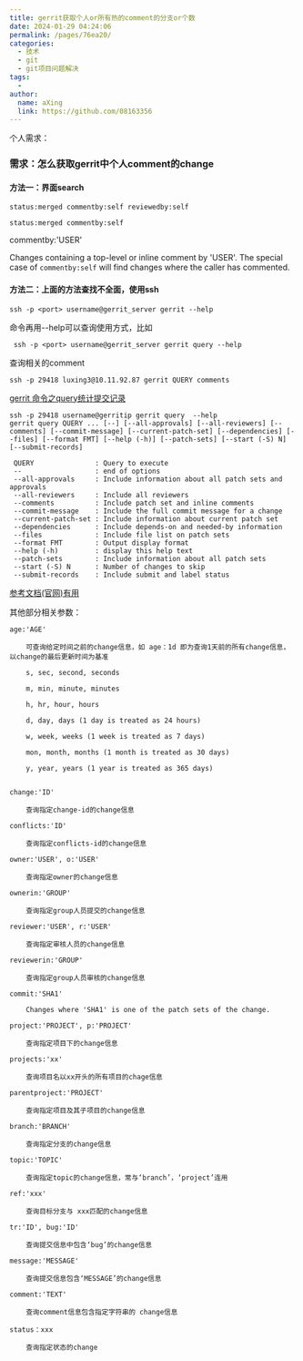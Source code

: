 ```yaml
---
title: gerrit获取个人or所有热的comment的分支or个数
date: 2024-01-29 04:24:06
permalink: /pages/76ea20/
categories:
  - 技术
  - git
  - git项目问题解决
tags:
  - 
author: 
  name: aXing
  link: https://github.com/08163356
---
```


个人需求：

### 需求：怎么获取gerrit中个人comment的change

#### 方法一：界面search

```
status:merged commentby:self reviewedby:self
```

```
status:merged commentby:self
```

commentby:'USER'
<!-- more -->

Changes containing a top-level or inline comment by 'USER'. The special case of `commentby:self` will find changes where the caller has commented.

#### 方法二：上面的方法查找不全面，使用ssh

```
ssh -p <port> username@gerrit_server gerrit --help
```

命令再用--help可以查询使用方式，比如

```
 ssh -p <port> username@gerrit_server gerrit query --help 
```

查询相关的comment

```
ssh -p 29418 luxing3@10.11.92.87 gerrit QUERY comments 
```

[gerrit 命令之query统计提交记录](https://www.cnblogs.com/zndxall/p/16374851.html)

```
ssh -p 29418 username@gerritip gerrit query  --help
gerrit query QUERY ... [--] [--all-approvals] [--all-reviewers] [--comments] [--commit-message] [--current-patch-set] [--dependencies] [--files] [--format FMT] [--help (-h)] [--patch-sets] [--start (-S) N] [--submit-records]

 QUERY               : Query to execute
 --                  : end of options
 --all-approvals     : Include information about all patch sets and approvals
 --all-reviewers     : Include all reviewers
 --comments          : Include patch set and inline comments
 --commit-message    : Include the full commit message for a change
 --current-patch-set : Include information about current patch set
 --dependencies      : Include depends-on and needed-by information
 --files             : Include file list on patch sets
 --format FMT        : Output display format
 --help (-h)         : display this help text
 --patch-sets        : Include information about all patch sets
 --start (-S) N      : Number of changes to skip
 --submit-records    : Include submit and label status
```



[参考文档(官网)有用](https://review.opendev.org/Documentation/user-search.html)

其他部分相关参数：

```
age:'AGE'
 
    可查询给定时间之前的change信息，如 age：1d 即为查询1天前的所有change信息，以change的最后更新时间为基准
 
    s, sec, second, seconds
 
    m, min, minute, minutes
 
    h, hr, hour, hours
 
    d, day, days (1 day is treated as 24 hours)
 
    w, week, weeks (1 week is treated as 7 days)
 
    mon, month, months (1 month is treated as 30 days)
 
    y, year, years (1 year is treated as 365 days)
 
 
change:'ID'
     
    查询指定change-id的change信息
 
conflicts:'ID'
 
    查询指定conflicts-id的change信息
 
owner:'USER', o:'USER'
 
    查询指定owner的change信息
 
ownerin:'GROUP'
 
    查询指定group人员提交的change信息
 
reviewer:'USER', r:'USER'
 
    查询指定审核人员的change信息
 
reviewerin:'GROUP'
 
    查询指定group人员审核的change信息
 
commit:'SHA1'
 
    Changes where 'SHA1' is one of the patch sets of the change.
 
project:'PROJECT', p:'PROJECT'
 
    查询指定项目下的change信息
 
projects:'xx'
     
    查询项目名以xx开头的所有项目的chage信息
 
parentproject:'PROJECT'
     
    查询指定项目及其子项目的change信息
 
branch:'BRANCH'
     
    查询指定分支的change信息
 
topic:'TOPIC'
 
    查询指定topic的change信息，常与‘branch’，‘project’连用
 
ref:'xxx'
     
    查询目标分支与 xxx匹配的change信息
 
tr:'ID', bug:'ID'
 
    查询提交信息中包含‘bug’的change信息
 
message:'MESSAGE'
     
    查询提交信息包含‘MESSAGE’的change信息
 
comment:'TEXT'
 
    查询comment信息包含指定字符串的 change信息
 
status：xxx
     
    查询指定状态的change
 
```


